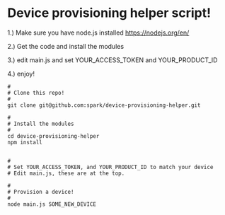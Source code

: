 Device provisioning helper script!
===

1.) Make sure you have node.js installed https://nodejs.org/en/

2.) Get the code and install the modules

3.) edit main.js and set YOUR_ACCESS_TOKEN and YOUR_PRODUCT_ID

4.) enjoy!


```
#
# Clone this repo!
#
git clone git@github.com:spark/device-provisioning-helper.git

#
# Install the modules
#
cd device-provisioning-helper
npm install


#
# Set YOUR_ACCESS_TOKEN, and YOUR_PRODUCT_ID to match your device
# Edit main.js, these are at the top.

#
# Provision a device!
#
node main.js SOME_NEW_DEVICE 
```

